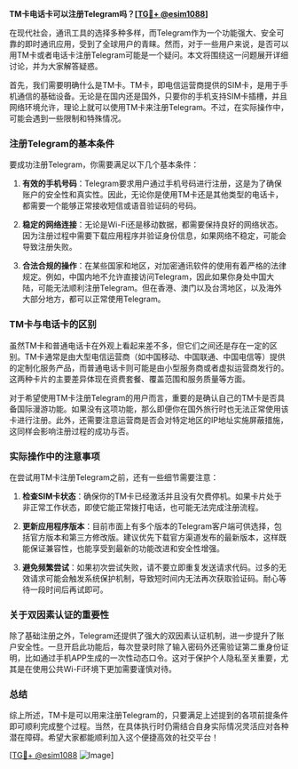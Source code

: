 **TM卡电话卡可以注册Telegram吗？[[TG💪+ @esim1088](https://t.me/s/esim1088)]**

在现代社会，通讯工具的选择多种多样，而Telegram作为一个功能强大、安全可靠的即时通讯应用，受到了全球用户的青睐。然而，对于一些用户来说，是否可以用TM卡或者电话卡注册Telegram可能是一个疑问。本文将围绕这一问题展开详细讨论，并为大家解答疑惑。

首先，我们需要明确什么是TM卡。TM卡，即电信运营商提供的SIM卡，是用于手机通信的基础设备。无论是在国内还是国外，只要你的手机支持SIM卡插槽，并且网络环境允许，理论上就可以使用TM卡来注册Telegram。不过，在实际操作中，可能会遇到一些限制和特殊情况。

### 注册Telegram的基本条件

要成功注册Telegram，你需要满足以下几个基本条件：

1. **有效的手机号码**：Telegram要求用户通过手机号码进行注册，这是为了确保账户的安全性和真实性。因此，无论你是使用TM卡还是其他类型的电话卡，都需要一个能够正常接收短信或语音验证码的号码。

2. **稳定的网络连接**：无论是Wi-Fi还是移动数据，都需要保持良好的网络状态。因为注册过程中需要下载应用程序并验证身份信息，如果网络不稳定，可能会导致注册失败。

3. **合法合规的操作**：在某些国家和地区，对加密通讯软件的使用有着严格的法律规定。例如，中国内地不允许直接访问Telegram，因此如果你身处中国大陆，可能无法顺利注册Telegram。但在香港、澳门以及台湾地区，以及海外大部分地方，都可以正常使用Telegram。

### TM卡与电话卡的区别

虽然TM卡和普通电话卡在外观上看起来差不多，但它们之间还是存在一定的区别。TM卡通常是由大型电信运营商（如中国移动、中国联通、中国电信等）提供的定制化服务产品，而普通电话卡则可能是由小型服务商或者虚拟运营商发行的。这两种卡片的主要差异体现在资费套餐、覆盖范围和服务质量等方面。

对于希望使用TM卡注册Telegram的用户而言，重要的是确认自己的TM卡是否具备国际漫游功能。如果没有这项功能，那么即便你在国外旅行时也无法正常使用该卡进行注册。此外，还需要注意运营商是否会对特定地区的IP地址实施屏蔽措施，这同样会影响注册过程的成功与否。

### 实际操作中的注意事项

在尝试用TM卡注册Telegram之前，还有一些细节需要注意：

1. **检查SIM卡状态**：确保你的TM卡已经激活并且没有欠费停机。如果卡片处于非正常工作状态，即使它能正常拨打电话，也可能无法完成注册流程。

2. **更新应用程序版本**：目前市面上有多个版本的Telegram客户端可供选择，包括官方版本和第三方修改版。建议优先下载官方渠道发布的最新版本，这样既能保证兼容性，也能享受到最新的功能改进和安全性增强。

3. **避免频繁尝试**：如果初次尝试失败，请不要立即重复发送请求代码。过多的无效请求可能会触发系统保护机制，导致短时间内无法再次获取验证码。耐心等待一段时间后再试即可。

### 关于双因素认证的重要性

除了基础注册之外，Telegram还提供了强大的双因素认证机制，进一步提升了账户安全性。一旦开启此功能后，每次登录时除了输入密码外还需验证第二重身份证明，比如通过手机APP生成的一次性动态口令。这对于保护个人隐私至关重要，尤其是在使用公共Wi-Fi环境下更加需要谨慎对待。

### 总结

综上所述，TM卡是可以用来注册Telegram的，只要满足上述提到的各项前提条件即可顺利完成整个过程。当然，在具体执行时仍需结合自身实际情况灵活应对各种潜在障碍。希望大家都能顺利加入这个便捷高效的社交平台！

[[TG💪+ @esim1088](https://t.me/s/esim1088) ![Image](https://i.postimg.cc/4NQfJmqS/Snipaste-2025-05-13-00-14-12.png)]
